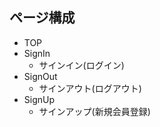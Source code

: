 ## ページ構成
- TOP
- SignIn
    - サインイン(ログイン)
- SignOut
    - サインアウト(ログアウト)
- SignUp
    - サインアップ(新規会員登録)


